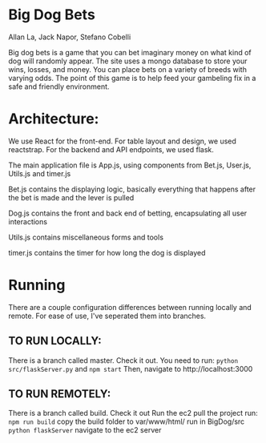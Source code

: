 # Big Dog Bets

Allan La, Jack Napor, Stefano Cobelli

Big dog bets is a game that you can bet imaginary money on what kind of dog will randomly appear. The site uses a mongo database to store your wins, losses, and money. You can place bets on a variety of breeds with varying odds. The point of this game is to help feed your gambeling fix in a safe and friendly environment.

# Architecture:

We use React for the front-end. For table layout and design, we used reactstrap. For the backend and API endpoints, we used flask.

The main application file is App.js, using components from Bet.js, User.js, Utils.js and timer.js

Bet.js contains the displaying logic, basically everything that happens after the bet is made and the lever is pulled

Dog.js contains the front and back end of betting, encapsulating all user interactions

Utils.js contains miscellaneous forms and tools

timer.js contains the timer for how long the dog is displayed


# Running

There are a couple configuration differences between running locally and remote. For ease of use, I've seperated them into branches.

## TO RUN LOCALLY:

There is a branch called master. Check it out.
You need to run:
`python src/flaskServer.py`
and `npm start`
Then, navigate to http://localhost:3000

## TO RUN REMOTELY:

There is a branch called build. Check it out
Run the ec2
pull the project
run:
`npm run build`
copy the build folder to var/www/html/
run in BigDog/src
`python flaskServer`
navigate to the ec2 server
